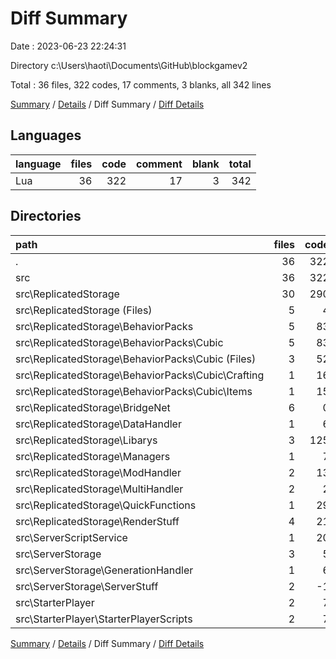 # Diff Summary

Date : 2023-06-23 22:24:31

Directory c:\\Users\\haoti\\Documents\\GitHub\\blockgamev2

Total : 36 files,  322 codes, 17 comments, 3 blanks, all 342 lines

[Summary](results.md) / [Details](details.md) / Diff Summary / [Diff Details](diff-details.md)

## Languages
| language | files | code | comment | blank | total |
| :--- | ---: | ---: | ---: | ---: | ---: |
| Lua | 36 | 322 | 17 | 3 | 342 |

## Directories
| path | files | code | comment | blank | total |
| :--- | ---: | ---: | ---: | ---: | ---: |
| . | 36 | 322 | 17 | 3 | 342 |
| src | 36 | 322 | 17 | 3 | 342 |
| src\\ReplicatedStorage | 30 | 290 | 6 | 4 | 300 |
| src\\ReplicatedStorage (Files) | 5 | 4 | 1 | 2 | 7 |
| src\\ReplicatedStorage\\BehaviorPacks | 5 | 83 | 1 | 7 | 91 |
| src\\ReplicatedStorage\\BehaviorPacks\\Cubic | 5 | 83 | 1 | 7 | 91 |
| src\\ReplicatedStorage\\BehaviorPacks\\Cubic (Files) | 3 | 52 | 1 | 2 | 55 |
| src\\ReplicatedStorage\\BehaviorPacks\\Cubic\\Crafting | 1 | 16 | 0 | 2 | 18 |
| src\\ReplicatedStorage\\BehaviorPacks\\Cubic\\Items | 1 | 15 | 0 | 3 | 18 |
| src\\ReplicatedStorage\\BridgeNet | 6 | 0 | 0 | -6 | -6 |
| src\\ReplicatedStorage\\DataHandler | 1 | 6 | 0 | 0 | 6 |
| src\\ReplicatedStorage\\Libarys | 3 | 125 | 0 | 2 | 127 |
| src\\ReplicatedStorage\\Managers | 1 | 7 | 0 | 0 | 7 |
| src\\ReplicatedStorage\\ModHandler | 2 | 13 | 1 | 0 | 14 |
| src\\ReplicatedStorage\\MultiHandler | 2 | 2 | 3 | -1 | 4 |
| src\\ReplicatedStorage\\QuickFunctions | 1 | 29 | 0 | 0 | 29 |
| src\\ReplicatedStorage\\RenderStuff | 4 | 21 | 0 | 0 | 21 |
| src\\ServerScriptService | 1 | 20 | 1 | -2 | 19 |
| src\\ServerStorage | 3 | 5 | 3 | 1 | 9 |
| src\\ServerStorage\\GenerationHandler | 1 | 6 | 1 | 1 | 8 |
| src\\ServerStorage\\ServerStuff | 2 | -1 | 2 | 0 | 1 |
| src\\StarterPlayer | 2 | 7 | 7 | 0 | 14 |
| src\\StarterPlayer\\StarterPlayerScripts | 2 | 7 | 7 | 0 | 14 |

[Summary](results.md) / [Details](details.md) / Diff Summary / [Diff Details](diff-details.md)